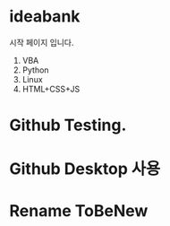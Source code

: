 # ideabank
시작 페이지 입니다. 
1. VBA
2. Python
3. Linux
4. HTML+CSS+JS

# Github Testing. 
# Github Desktop 사용 
# Rename ToBeNew


